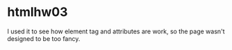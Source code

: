 # htmlhw03
I used it to see how element tag and attributes are work, so the page wasn't designed to be too fancy.
